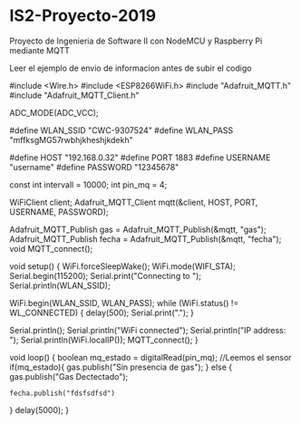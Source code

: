 # IS2-Proyecto-2019
Proyecto de Ingenieria de Software II con NodeMCU y Raspberry Pi mediante MQTT

Leer el ejemplo de envio de informacion antes de subir el codigo

#include <Wire.h>
#include <ESP8266WiFi.h>
#include "Adafruit_MQTT.h"
#include "Adafruit_MQTT_Client.h"

ADC_MODE(ADC_VCC);

#define WLAN_SSID       "CWC-9307524"
#define WLAN_PASS       "mffksgMG57rwbhjkheshjkdekh"

#define HOST        "192.168.0.32"
#define PORT        1883
#define USERNAME    "username"
#define PASSWORD    "12345678" 

const int intervall = 10000;
int pin_mq = 4;

WiFiClient client;
Adafruit_MQTT_Client mqtt(&client, HOST, PORT, USERNAME, PASSWORD);


Adafruit_MQTT_Publish gas = Adafruit_MQTT_Publish(&mqtt, "gas");
Adafruit_MQTT_Publish fecha = Adafruit_MQTT_Publish(&mqtt, "fecha");
void MQTT_connect();


void setup() {
  WiFi.forceSleepWake();
  WiFi.mode(WIFI_STA);
  Serial.begin(115200);
  Serial.print("Connecting to ");
  Serial.println(WLAN_SSID);

  WiFi.begin(WLAN_SSID, WLAN_PASS);
  while (WiFi.status() != WL_CONNECTED) 
  {
    delay(500);
    Serial.print(".");
  }
  
  Serial.println();
  Serial.println("WiFi connected");
  Serial.println("IP address: "); Serial.println(WiFi.localIP());
  MQTT_connect();
}

void loop() 
{
 boolean mq_estado = digitalRead(pin_mq); //Leemos el sensor
 if(mq_estado){
    gas.publish("Sin presencia de gas");
  } 
  else {
    gas.publish("Gas Dectectado");

    fecha.publish("fdsfsdfsd")
  }
  delay(5000);
}

